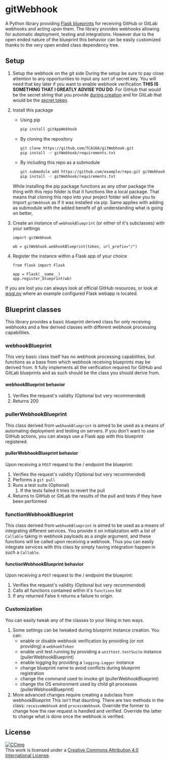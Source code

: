# gitWebhook

A Python library providing [Flask blueprints](https://flask.palletsprojects.com/en/3.0.x/blueprints/) for receiving GitHub or GitLab webhooks and acting upon them.
The library provides webhooks allowing for automatic deployment, testing and integrations.
However due to the open ended nature of the blueprint this behavior can be easily customized thanks to the very open ended class dependency tree.

## Setup

1. Setup the webhook on the git side
   During the setup be sure to pay close attention to any opportunities to input any sort of secret key.
   You will need that key later if you want to enable webhook verification **THIS IS SOMETHING THAT I GREATLY ADVISE YOU DO**.
   For GitHub that would be the secret string that you provide [during creation](https://docs.github.com/en/webhooks/using-webhooks/creating-webhooks#creating-a-repository-webhook) and for GitLab that would be the [secret token](https://docs.gitlab.com/ee/user/project/integrations/webhooks.html#validate-payloads-by-using-a-secret-token).
2. Install this package
    - Using pip

        ```sh
        pip install gitAppWebhook
        ```

    - By cloning the repository

        ```sh
        git clone https://github.com/TCA166/gitWebhook.git
        pip install -r gitWebhook/requirements.txt
        ```

    - By including this repo as a submodule

        ```sh
        git submodule add https://github.com/example/repo.git gitWebhook
        pip install -r gitWebhook/requirements.txt
        ```

    While installing the pip package functions as any other package the thing with this repo folder is that it functions like a local package.
    That means that cloning this repo into your project folder will allow you to import ```gitWebhook``` as if it was installed via pip.
    Same applies with adding as submodule with the added benefit of git understanding what is going on better,

3. Create an instance of ```webhookBlueprint``` (or either of it's subclasses) with your settings

    ```python3
    import gitWebhook

    wb = gitWebhook.webhookBlueprint(token, url_prefix="/")
    ```

4. Register the instance within a Flask app of your choice

    ```python3
    from flask import Flask

    app = Flask(__name__)
    app.register_blueprint(wb)
    ```

If you are lost you can always look at official GitHub resources, or look at [wsgi.py](./wsgi.py) where an example configured Flask webapp is located.

## Blueprint classes

This library provides a basic blueprint derived class for only receiving webhooks and a few derived classes with different webhook processing capabilities.

### webhookBlueprint

This very basic class itself has no webhook processing capabilities, but functions as a base from which webhook receiving blueprints may be derived from.
It fully implements all the verification required for GitHub and GitLab blueprints and as such should be the class you should derive from.

#### webhookBlueprint behavior

1. Verifies the request's validity (Optional but very recommended)
2. Returns 200

### pullerWebhookBlueprint

This class derived from ```webhookBlueprint``` is aimed to be used as a means of automating deployment and testing on servers.
If you don't want to use GitHub actions, you can always use a Flask app with this blueprint registered.

#### pullerWebhookBlueprint behavior

Upon receiving a ```POST``` request to the / endpoint the blueprint:

1. Verifies the request's validity (Optional but very recommended)
2. Performs a ```git pull```
3. Runs a test suite (Optional)
    1. If the tests failed it tries to revert the pull
4. Returns to GitHub or GitLab the results of the pull and tests if they have been performed

### functionWebhookBlueprint

This class derived from ```webhookBlueprint``` is aimed to be used as a means of integrating different services.
You provide it on initialization with a list of ```Callable``` taking in webhook payloads as a single argument, and these functions will be called upon receiving a webhook.
Thus you can easily integrate services with this class by simply having integration happen in such a ```Callable```.

#### functionWebhookBlueprint behavior

Upon receiving a ```POST``` request to the / endpoint the blueprint:

1. Verifies the request's validity (Optional but very recommended)
2. Calls all functions contained within it's ```functions``` list
3. If any returned False it returns a failure to origin.

### Customization

You can easily tweak any of the classes to your liking in two ways.

1. Some settings can be tweaked during blueprint instance creation.
    You can:
    - enable or disable webhook verification by providing (or not providing) a ```webhookToken```
    - enable unit test running by providing a ```unittest.testSuite``` instance (pullerWebhookBlueprint)
    - enable logging by providing a ```logging.Logger``` instance
    - change blueprint name to avoid conflicts during blueprint registration
    - change the command used to invoke git (pullerWebhookBlueprint)
    - change the OS environment used by child git processes (pullerWebhookBlueprint)
2. More advanced changes require creating a subclass from webhookBlueprint
    This isn't that daunting.
    There are two methods in the class: ```receiveWebhook``` and ```processWebhook```.
    Override the former to change how the raw request is handled and verified.
    Override the latter to change what is done once the webhook is verified.

## License

[![CCimg](https://i.creativecommons.org/l/by/4.0/88x31.png)](http://creativecommons.org/licenses/by/4.0/)  
This work is licensed under a [Creative Commons Attribution 4.0 International License](http://creativecommons.org/licenses/by/4.0/).  
